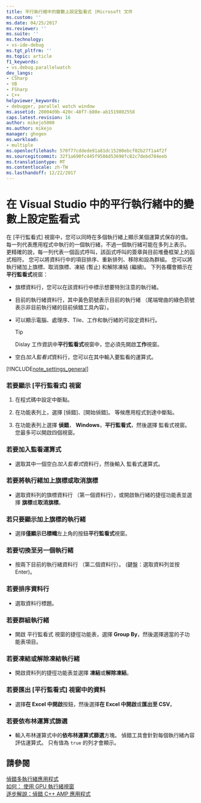 ```yaml
---
title: 平行執行緒中的變數上設定監看式 |Microsoft 文件
ms.custom: ''
ms.date: 04/25/2017
ms.reviewer: ''
ms.suite: ''
ms.technology:
- vs-ide-debug
ms.tgt_pltfrm: ''
ms.topic: article
f1_keywords:
- vs.debug.parallelwatch
dev_langs:
- CSharp
- VB
- FSharp
- C++
helpviewer_keywords:
- debugger, parallel watch window
ms.assetid: 28004d9b-420c-48f7-b80e-ab1519802558
caps.latest.revision: 16
author: mikejo5000
ms.author: mikejo
manager: ghogen
ms.workload:
- multiple
ms.openlocfilehash: 570f77cddede91a81dc15200ebcf02b27f1a4f2f
ms.sourcegitcommit: 32f1a690fc445f9586d53698fc82c7debd784eeb
ms.translationtype: MT
ms.contentlocale: zh-TW
ms.lasthandoff: 12/22/2017
---
```

# <a name="set-a-watch-on-variables-in-parallel-threads-in-visual-studio"></a>在 Visual Studio 中的平行執行緒中的變數上設定監看式
在 [平行監看式] 視窗中，您可以同時在多個執行緒上顯示某個運算式保存的值。 每一列代表應用程式中執行的一個執行緒，不過一個執行緒可能在多列上表示。 更精確的說，每一列代表一個函式呼叫，該函式呼叫的簽章與目前堆疊框架上的函式相符。 您可以將資料行中的項目排序、重新排列、移除和設為群組。 您可以將執行緒加上旗標、取消旗標、凍結 (暫止) 和解除凍結 (繼續)。 下列各欄會顯示在**平行監看式**視窗：  
  
-   旗標資料行，您可以在該資料行中標示想要特別注意的執行緒。  
  
-   目前的執行緒資料行，其中黃色箭號表示目前的執行緒 （尾端彎曲的綠色箭號表示非目前執行緒的目前偵錯工具內容）。  
  
-   可以顯示電腦、處理序、Tile、工作和執行緒的可設定資料行。  
  
    > [!TIP]
    >  Dislay 工作資訊中**平行監看式**視窗中，您必須先開啟**工作**視窗。  
  
-   空白*加入監看式*資料行，您可以在其中輸入要監看的運算式。  
  
 [!INCLUDE[note_settings_general](../data-tools/includes/note_settings_general_md.md)]  
  
### <a name="to-display-the-parallel-watch-window"></a>若要顯示 [平行監看式] 視窗  
  
1.  在程式碼中設定中斷點。  
  
2.  在功能表列上，選擇 [偵錯]、[開始偵錯]。 等候應用程式到達中斷點。  
  
3.  在功能表列上選擇 **偵錯**， **Windows**，**平行監看式**，然後選擇 監看式視窗。 您最多可以開啟四個視窗。  
  
### <a name="to-add-a-watch-expression"></a>若要加入監看運算式  
  
-   選取其中一個空白*加入監看式*資料行，然後輸入 監看式運算式。  
  
### <a name="to-flag-or-unflag-a-thread"></a>若要將執行緒加上旗標或取消旗標  
  
-   選取資料列的旗標資料行 （第一個資料行），或開啟執行緒的捷徑功能表並選擇 **旗標**或**取消旗標**。  
  
### <a name="to-display-only-flagged-threads"></a>若只要顯示加上旗標的執行緒  
  
-   選擇**僅顯示已標幟**左上角的按鈕**平行監看式**視窗。  
  
### <a name="to-switch-to-another-thread"></a>若要切換至另一個執行緒  
  
-   按兩下目前的執行緒資料行 （第二個資料行）。 (鍵盤：選取資料列並按 Enter)。  
  
### <a name="to-sort-a-column"></a>若要排序資料行  
  
-   選取資料行標題。  
  
### <a name="to-group-threads"></a>若要群組執行緒  
  
-   開啟 平行監看式 視窗的捷徑功能表，選擇  **Group By**，然後選擇適當的子功能表項目。  
  
### <a name="to-freeze-or-thaw-threads"></a>若要凍結或解除凍結執行緒  
  
-   開啟資料列的捷徑功能表並選擇 **凍結**或**解除凍結**。  
  
### <a name="to-export-the-data-in-the-parallel-watch-window"></a>若要匯出 [平行監看式] 視窗中的資料  
  
-   選擇**在 Excel 中開啟**按鈕，然後選擇**在 Excel 中開啟**或**匯出至 CSV**。  
  
### <a name="to-filter-by-a-boolean-expression"></a>若要依布林運算式篩選  
  
-   輸入布林運算式中的**依布林運算式篩選**方塊。 偵錯工具會針對每個執行緒內容評估運算式。 只有值為 `true` 的列才會顯示。  
  
## <a name="see-also"></a>請參閱  
 [偵錯多執行緒應用程式](../debugger/debug-multithreaded-applications-in-visual-studio.md)   
 [如何： 使用 GPU 執行緒視窗](../debugger/how-to-use-the-gpu-threads-window.md)   
 [逐步解說：偵錯 C++ AMP 應用程式](/cpp/parallel/amp/walkthrough-debugging-a-cpp-amp-application)